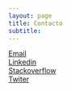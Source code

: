```yaml
---
layout: page
title: Contacto
subtitle: 
---
```


<div class="container">
    <div class="row">
        <div class="col-md-12">
            <a href="mailto:jgregorio2791@gmail.com">Email</a>
        </div>
    </div>
    <div class="row">
        <div class="col-md-4"><a href="https://www.linkedin.com/in/josegregoriocalderon/" target="_blank">Linkedin</a></div>
        <div class="col-md-4"><a href="https://es.stackoverflow.com/users/1839/goyo?tab=profile" target="_blank">Stackoverflow<a></div>
        <div class="col-md-4"><a href="https://twitter.com/JoseGregoCal" target="_blank">Twiter</a></div>
    </div>
</div>